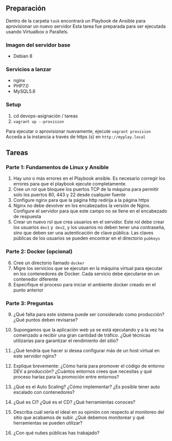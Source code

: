 ## Preparación
Dentro de la carpeta `task` encontrará un Playbook de Ansible para aprovisionar un nuevo servidor
Esta tarea fue preparada para ser ejecutada usando Virtualbox o Parallels.

### Imagen del servidor base
- Debian 8

### Servicios a lanzar
- nginx
- PHP7.0
- MySQL5.6

### Setup
1. cd devops-asignación / tareas
2. `vagrant up --provision`

Para ejecutar o aprovisionar nuevamente, ejecute `vagrant provision`
Acceda a la instancia a través de https (s) en `http://myplay.local`

## Tareas
### Parte 1: Fundamentos de Linux y Ansible
01. Hay uno o más errores en el Playbook ansible. Es necesario corregir los errores para que el playbook ejecute completamente.
02. Cree un rol que bloquee los puertos TCP de la máquina para permitir solo los puertos 80, 443 y 22 desde cualquier fuente
03. Configure nginx para que la página http redirija a la página https
04. Nginx no debe devolver en los encabezados la versión de Nginx. Configure el servidor para que este campo no se llene en el encabezado de respuesta
05. Crear un nuevo rol que crea usuarios en el servidor. Este rol debe crear los usuarios `dev1` y` dev2`, y los usuarios no deben tener una contraseña, sino que deben ser una autenticación de clave pública. Las claves públicas de los usuarios se pueden encontrar en el directorio `pubkeys`


### Parte 2: Docker (opcional)
06. Cree un directorio llamado `docker`
07. Migre los servicios que se ejecutan en la máquina virtual para ejecutar en los contenedores de Docker. Cada servicio debe ejecutarse en un contenedor diferente
08. Especifique el proceso para iniciar el ambiente docker creado en el punto anterior


### Parte 3: Preguntas

09. ¿Qué falta para este sistema puede ser considerado como producción? ¿Qué puntos deben revisarse?

10. Supongamos que la aplicación web ya se está ejecutando y a la vez ha comenzado a recibir una gran cantidad de tráfico. ¿Qué técnicas utilizarías para garantizar el rendimiento del sitio?

11. ¿Qué tendría que hacer si desea configurar más de un host virtual en este servidor nginx?

12. Explique brevemente: ¿Cómo haría para promover el código de entorno DEV a producción? ¿Cuántos entornos crees que necesitas y qué proceso harías para la promoción entre entornos?

13. ¿Qué es el Auto Scaling? ¿Cómo implementar? ¿Es posible tener auto escalado con contenedores?

14. ¿Qué es CI? ¿Qué es el CD? ¿Qué herramientas conoces?

15. Describa cuál sería el ideal en su opinión con respecto al monitoreo del sitio que acabamos de subir. ¿Qué debemos monitorear y qué herramientas se pueden utilizar?

16. ¿Con qué nubes públicas has trabajado?
